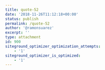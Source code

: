 ```yaml
---
title: quote-52
date: '2018-11-26T11:12:18+00:00'
status: publish
permalink: /quote-52
author: '@ramonsuarez'
excerpt: ''
type: attachment
id: 900
siteground_optimizer_optimization_attempts:
    - '1'
siteground_optimizer_is_optimized:
    - '1'
---
```

<!DOCTYPE html PUBLIC "-//W3C//DTD HTML 4.0 Transitional//EN" "http://www.w3.org/TR/REC-html40/loose.dtd">
<?xml encoding="UTF-8">
